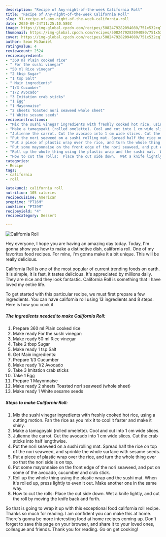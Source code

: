 ```yaml
---
description: "Recipe of Any-night-of-the-week California Roll"
title: "Recipe of Any-night-of-the-week California Roll"
slug: 91-recipe-of-any-night-of-the-week-california-roll
date: 2020-09-24T11:25:10.580Z
image: https://img-global.cpcdn.com/recipes/5082479282094080/751x532cq70/california-roll-recipe-main-photo.jpg
thumbnail: https://img-global.cpcdn.com/recipes/5082479282094080/751x532cq70/california-roll-recipe-main-photo.jpg
cover: https://img-global.cpcdn.com/recipes/5082479282094080/751x532cq70/california-roll-recipe-main-photo.jpg
author: Sean McDaniel
ratingvalue: 4
reviewcount: 2524
recipeingredient:
- "360 ml Plain cooked rice"
- " For the sushi vinegar"
- "50 ml Rice vinegar"
- "2 tbsp Sugar"
- "1 tsp Salt"
- " Main ingredients"
- "1/3 Cucumber"
- "1/2 Avocado"
- "3 Imitation crab sticks"
- "1 Egg"
- "1 Mayonnaise"
- "2 sheets Toasted nori seaweed whole sheet"
- "1 White sesame seeds"
recipeinstructions:
- "Mix the sushi vinegar ingredients with freshly cooked hot rice, using a cutting motion. Fan the rice as you mix it  to cool it faster and make it shiny."
- "Make a tamagoyaki (rolled omelette). Cool and cut into 1 cm wide slices."
- "Julienne the carrot. Cut the avocado into 1 cm wide slices. Cut the crab sticks into half lengthwise."
- "Put the nori seaweed on a sushi rolling mat. Spread half the rice on top of the nori seaweed, and sprinkle the whole surface with sesame seeds."
- "Put a piece of plastic wrap over the rice, and turn the whole thing over so that the nori side is on top."
- "Put some mayonnaise on the front edge of the nori seaweed, and put on some of the avocado, cucumber and crab stick."
- "Roll up the whole thing using the plastic wrap and the sushi mat.  When it&#39;s rolled up, press lightly to even it out.  Make another one in the same way."
- "How to cut the rolls:  Place the cut side down.  Wet a knife lightly, and cut the roll by moving the knife back and forth."
categories:
- Recipe
tags:
- california
- roll

katakunci: california roll 
nutrition: 105 calories
recipecuisine: American
preptime: "PT16M"
cooktime: "PT39M"
recipeyield: "4"
recipecategory: Dessert

---
```



![California Roll](https://img-global.cpcdn.com/recipes/5082479282094080/751x532cq70/california-roll-recipe-main-photo.jpg)

Hey everyone, I hope you are having an amazing day today. Today, I'm gonna show you how to make a distinctive dish, california roll. One of my favorites food recipes. For mine, I'm gonna make it a bit unique. This will be really delicious.



California Roll is one of the most popular of current trending foods on earth. It is simple, it is fast, it tastes delicious. It's appreciated by millions daily. They are nice and they look fantastic. California Roll is something that I have loved my entire life.


To get started with this particular recipe, we must first prepare a few ingredients. You can have california roll using 13 ingredients and 8 steps. Here is how you cook it.

<!--inarticleads1-->

##### The ingredients needed to make California Roll:

1. Prepare 360 ml Plain cooked rice
1. Make ready  For the sushi vinegar:
1. Make ready 50 ml Rice vinegar
1. Take 2 tbsp Sugar
1. Make ready 1 tsp Salt
1. Get  Main ingredients:
1. Prepare 1/3 Cucumber
1. Make ready 1/2 Avocado
1. Take 3 Imitation crab sticks
1. Take 1 Egg
1. Prepare 1 Mayonnaise
1. Make ready 2 sheets Toasted nori seaweed (whole sheet)
1. Make ready 1 White sesame seeds




<!--inarticleads2-->

##### Steps to make California Roll:

1. Mix the sushi vinegar ingredients with freshly cooked hot rice, using a cutting motion. Fan the rice as you mix it  to cool it faster and make it shiny.
1. Make a tamagoyaki (rolled omelette). Cool and cut into 1 cm wide slices.
1. Julienne the carrot. Cut the avocado into 1 cm wide slices. Cut the crab sticks into half lengthwise.
1. Put the nori seaweed on a sushi rolling mat. Spread half the rice on top of the nori seaweed, and sprinkle the whole surface with sesame seeds.
1. Put a piece of plastic wrap over the rice, and turn the whole thing over so that the nori side is on top.
1. Put some mayonnaise on the front edge of the nori seaweed, and put on some of the avocado, cucumber and crab stick.
1. Roll up the whole thing using the plastic wrap and the sushi mat.  When it&#39;s rolled up, press lightly to even it out.  Make another one in the same way.
1. How to cut the rolls:  Place the cut side down.  Wet a knife lightly, and cut the roll by moving the knife back and forth.




So that is going to wrap it up with this exceptional food california roll recipe. Thanks so much for reading. I am confident you can make this at home. There's gonna be more interesting food at home recipes coming up. Don't forget to save this page on your browser, and share it to your loved ones, colleague and friends. Thank you for reading. Go on get cooking!
